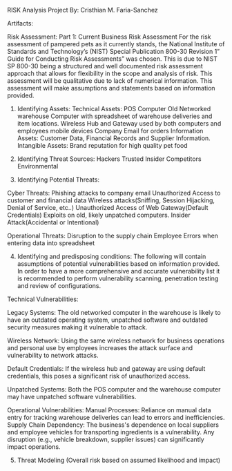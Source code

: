 RISK Analysis Project
By: Cristhian M. Faria-Sanchez

Artifacts:

Risk Assessment:
Part 1: Current Business Risk Assessment
For the risk assessment of pampered pets as it currently stands, the National Institute of Standards and Technology’s (NIST) Special Publication 800-30 Revision 1” Guide for Conducting Risk Assessments” was chosen. This is due to NIST SP 800-30 being a structured and well documented risk assessment approach that allows for flexibility in the scope and analysis of risk. This assessment will be qualitative due to lack of numerical information. This assessment will make assumptions and statements based on information provided.

1) Identifying Assets:
Technical Assets: 
POS Computer
Old Networked warehouse Computer with spreadsheet of warehouse deliveries and item locations.
Wireless Hub and Gateway used by both computers and employees mobile devices
Company Email for orders
Information Assets: Customer Data, Financial Records and Supplier Information.
Intangible Assets: Brand reputation for high quality pet food

2) Identifying Threat Sources:
Hackers
Trusted Insider
Competitors
Environmental

3) Identifying Potential Threats:

Cyber Threats: 
Phishing attacks to company email
Unauthorized Access to customer and financial data
Wireless attacks(Sniffing, Session Hijacking, Denial of Service, etc..)
Unauthorized Access of Web Gateway(Default Credentials)
Exploits on old, likely unpatched computers.
Insider Attack(Accidental or Intentional)

Operational Threats:
Disruption to the supply chain 
Employee Errors when entering data into spreadsheet


4) Identifying and predisposing conditions:
The following will contain assumptions of potential vulnerabilities based on information provided. In order to have a more comprehensive and accurate vulnerability list it is recommended to perform vulnerability scanning, penetration testing and review of configurations.

Technical Vulnerabilities:

Legacy Systems: The old networked computer in the warehouse is likely to have an outdated operating system, unpatched software and outdated security measures making it vulnerable to attack.

Wireless Network: Using the same wireless network for business operations and personal use by employees increases the attack surface and vulnerability to network attacks.

Default Credentials: If the wireless hub and gateway are using default credentials, this poses a significant risk of unauthorized access.

Unpatched Systems: Both the POS computer and the warehouse computer may have unpatched software vulnerabilities.

Operational Vulnerabilities:
Manual Processes: Reliance on manual data entry for tracking warehouse deliveries can lead to errors and inefficiencies.
Supply Chain Dependency: The business's dependence on local suppliers and employee vehicles for transporting ingredients is a vulnerability. Any disruption (e.g., vehicle breakdown, supplier issues) can significantly impact operations.

5) Threat Modeling (Overall risk based on assumed likelihood and impact)






